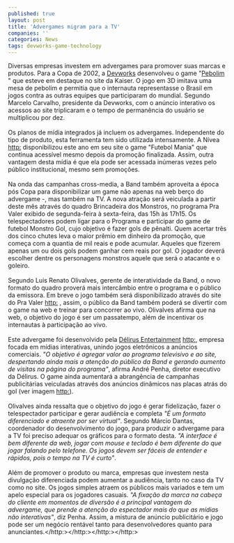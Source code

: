 ```yaml
---
published: true
layout: post
title: 'Advergames migram para a TV'
companies: ''
categories: News
tags: devworks-game-technology
---
```

Diversas empresas investem em advergames para promover suas marcas e produtos. Para a Copa de 2002, a <a href="{{ site.baseurl }}/index.php?p=cl&amp;t=19&amp;idd=54">Devworks</a>
 desenvolveu o game &quot;<a href="{{ site.baseurl }}/index.php?p=c&amp;id=144">Pebolim</a>
&quot; que esteve em destaque no site da Kaiser. O jogo em 3D imitava uma mesa de pebolim e permitia que o internauta representasse o Brasil em jogos contra as outras equipes que participaram do mundial. Segundo Marcelo Carvalho, presidente da Devworks, com o an&uacute;ncio interativo os acessos ao site triplicaram e o tempo de perman&ecirc;ncia do usu&aacute;rio se multiplicou por dez.<br /><br />Os planos de m&iacute;dia integrados j&aacute; incluem os advergames. Independente do tipo de produto, esta ferramenta tem sido utilizada intensamente. A N&iacute;vea <http:> disponibilizou este ano em seu site o game &quot;Futebol Mania&quot; que continua acess&iacute;vel mesmo depois da promo&ccedil;&atilde;o finalizada. Assim, outra vantagem desta m&iacute;dia &eacute; que ela pode ser acessada in&uacute;meras vezes pelo p&uacute;blico institucional, mesmo sem promo&ccedil;&otilde;es.<br /><br />Na onda das campanhas cross-media, a Band tamb&eacute;m aproveita a &eacute;poca p&oacute;s Copa para disponibilizar um game n&atilde;o apenas na web ber&ccedil;o do advergame -, mas tamb&eacute;m na TV. A nova atra&ccedil;&atilde;o ser&aacute; veiculada a partir deste m&ecirc;s atrav&eacute;s do quadro Brincadeira dos Monstros, no programa Pra Valer exibido de segunda-feira &agrave; sexta-feira, das 15h &agrave;s 17h15. Os telespectadores podem ligar para o Programa e participar do game de futebol Monstro Gol, cujo objetivo &eacute; fazer gols de p&ecirc;nalti. Quem acertar tr&ecirc;s dos cinco chutes leva o maior pr&ecirc;mio em dinheiro da promo&ccedil;&atilde;o, que come&ccedil;a com a quantia de mil reais e pode acumular. Aqueles que fizerem apenas um ou dois gols podem ganhar cem reais por gol. O jogador dever&aacute; escolher dentre os personagens monstros aquele que ser&aacute; o atacante e o goleiro.<br /><br />Segundo Luis Renato Olivalves, gerente de interatividade da Band, o novo formato do quadro prover&aacute; mais interc&acirc;mbio entre o programa e o p&uacute;blico da emissora. Em breve o jogo tamb&eacute;m ser&aacute; disponibilizado atrav&eacute;s do site do Pra Valer <http:> , assim, o p&uacute;blico da Band tamb&eacute;m poder&aacute; se divertir com o game na web e treinar para concorrer ao vivo. Olivalves afirma que na web, o objetivo do jogo &eacute; ser um passatempo, al&eacute;m de incentivar os internautas &agrave; participa&ccedil;&atilde;o ao vivo.<br /><br />Este advergame foi desenvolvido pela <a href="{{ site.baseurl }}/index.php?p=cl&amp;t=19&amp;idd=40">D&eacute;lirus Entertainment</a>
<http:>, empresa focada em m&iacute;dias interativas, unindo jogos eletr&ocirc;nicos a an&uacute;ncios comerciais. <span style="font-style: italic;">&quot;O objetivo &eacute; agregar valor ao programa televisivo e ao site, despertando ainda mais a aten&ccedil;&atilde;o do p&uacute;blico da Band e gerando aumento de visitas na p&aacute;gina do programa&quot;</span>, afirma Andr&eacute; Penha, diretor executivo da D&eacute;lirus. O game ainda aumentar&aacute; a abrang&ecirc;ncia de campanhas publicit&aacute;rias veiculadas atrav&eacute;s dos an&uacute;ncios din&acirc;micos nas placas atr&aacute;s do gol (ver imagem <http:>).<br /><br />Olivalves ainda ressalta que o objetivo do jogo &eacute; gerar fideliza&ccedil;&atilde;o, fazer o telespectador participar e gerar audi&ecirc;ncia e completa <span style="font-style: italic;">&quot;&Eacute; um formato diferenciado e atraente por ser virtual&quot;</span>. Segundo M&aacute;rcio Dantas, coordenador do desenvolvimento do jogo, para produzir o advergame para a TV foi preciso adequar os gr&aacute;ficos para o formato desta. <span style="font-style: italic;">&quot;A interface &eacute; bem diferente da web, jogar com mouse e teclado &eacute; bem diferente do que jogar falando pelo telefone. Os jogos devem ser f&aacute;ceis de entender e r&aacute;pidos, pois o tempo na TV &eacute; curto&quot;</span>.<br /><br />Al&eacute;m de promover o produto ou marca, empresas que investem nesta divulga&ccedil;&atilde;o diferenciada podem aumentar a audi&ecirc;ncia, tanto no caso da TV como no site. Os jogos simples atraem os p&uacute;blicos mais variados e tem um apelo especial para os jogadores casuais. <span style="font-style: italic;">&quot;A fixa&ccedil;&atilde;o da marca na cabe&ccedil;a do cliente em momentos de divers&atilde;o &eacute; a principal vantagem do advergame, que prende a aten&ccedil;&atilde;o do espectador mais do que as m&iacute;dias n&atilde;o interativas&quot;</span>, diz Penha. Assim, a mistura de an&uacute;ncio publicit&aacute;rio e jogo pode ser um neg&oacute;cio rent&aacute;vel tanto para desenvolvedores quanto para anunciantes.</http:></http:></http:></http:>